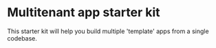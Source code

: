 # Multitenant app starter kit

This starter kit will help you build multiple 'template' apps from a single codebase.